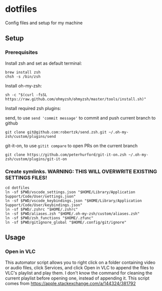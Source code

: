 # dotfiles
Config files and setup for my machine

## Setup
### Prerequisites
Install zsh and set as default terminal:
```
brew install zsh
chsh -s /bin/zsh
```

Install oh-my-zsh:
```
sh -c "$(curl -fsSL https://raw.github.com/ohmyzsh/ohmyzsh/master/tools/install.sh)"
```

Install required zsh plugins:

send, to use `send 'commit message'` to commit and push current branch to github
```
git clone git@github.com:robertzk/send.zsh.git ~/.oh-my-zsh/custom/plugins/send
```
git-it-on, to use `gitit compare` to open PRs on the current branch
```
git clone https://github.com/peterhurford/git-it-on.zsh ~/.oh-my-zsh/custom/plugins/git-it-on
```

### Create symlinks. WARNING: THIS WILL OVERWRITE EXISTING SETTINGS FILES!
```
cd dotfiles
ln -sf $PWD/vscode_settings.json "$HOME/Library/Application Support/Code/User/settings.json"
ln -sf $PWD/vscode_keybindings.json "$HOME/Library/Application Support/Code/User/keybindings.json"
ln -sf $PWD/.zshrc "$HOME/.zshrc"
ln -sf $PWD/aliases.zsh "$HOME/.oh-my-zsh/custom/aliases.zsh"
ln -sf $PWD/zsh_functions "$HOME/.zfunc"
ln -sf $PWD/gitignore_global "$HOME/.config/git/ignore"
```

## Usage
### Open in VLC
This automator script allows you to right click on a folder containing video or
audio files, click Services, and click Open in VLC to append the files to VLC's
playlist and play them. I don't know the command for cleaning the current
playlist before opening one, instead of appending it. This script comes from
https://apple.stackexchange.com/a/144324/381792
